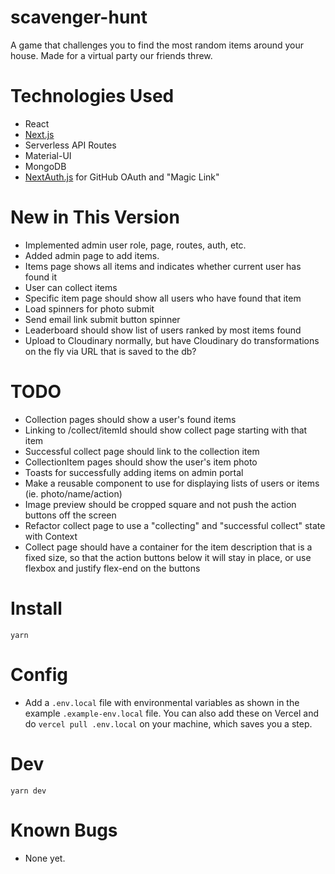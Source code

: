 # scavenger-hunt

A game that challenges you to find the most random items around your house. Made for a virtual party our friends threw.

# Technologies Used

- React
- [Next.js](https://nextjs.org)
- Serverless API Routes
- Material-UI
- MongoDB
- [NextAuth.js](https://next-auth.js.org) for GitHub OAuth and "Magic Link"

# New in This Version

- Implemented admin user role, page, routes, auth, etc.
- Added admin page to add items.
- Items page shows all items and indicates whether current user has found it
- User can collect items
- Specific item page should show all users who have found that item
- Load spinners for photo submit
- Send email link submit button spinner
- Leaderboard should show list of users ranked by most items found
- Upload to Cloudinary normally, but have Cloudinary do transformations on the fly via URL that is saved to the db?

# TODO

- Collection pages should show a user's found items
- Linking to /collect/itemId should show collect page starting with that item
- Successful collect page should link to the collection item
- CollectionItem pages should show the user's item photo
- Toasts for successfully adding items on admin portal
- Make a reusable component to use for displaying lists of users or items (ie. photo/name/action)
- Image preview should be cropped square and not push the action buttons off the screen
- Refactor collect page to use a "collecting" and "successful collect" state with Context
- Collect page should have a container for the item description that is a fixed size, so that the action buttons below it will stay in place, or use flexbox and justify flex-end on the buttons

# Install

`yarn`

# Config

- Add a `.env.local` file with environmental variables as shown in the example `.example-env.local` file. You can also add these on Vercel and do `vercel pull .env.local` on your machine, which saves you a step.

# Dev

`yarn dev`

# Known Bugs

- None yet.
